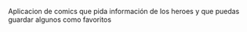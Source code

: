Aplicacion de comics que pida información de los heroes y que puedas guardar algunos como favoritos 